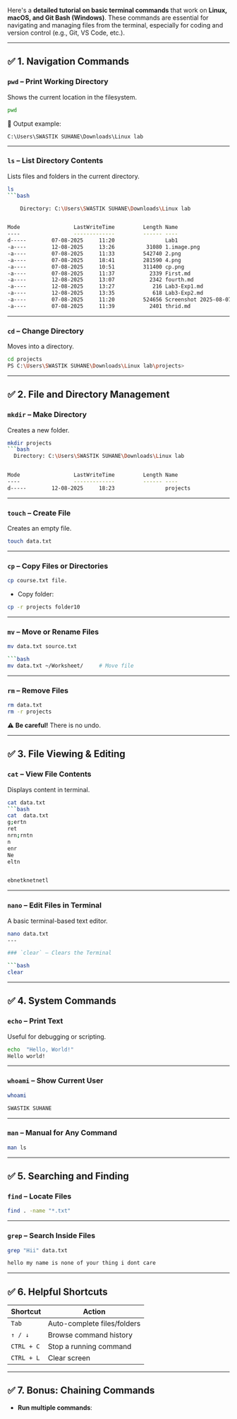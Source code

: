 Here's a **detailed tutorial on basic terminal commands** that work on **Linux, macOS, and Git Bash (Windows)**. These commands are essential for navigating and managing files from the terminal, especially for coding and version control (e.g., Git, VS Code, etc.).

---

## ✅ 1. **Navigation Commands**

### `pwd` – Print Working Directory

Shows the current location in the filesystem.

```bash
pwd
```

📌 Output example:

```
C:\Users\SWASTIK SUHANE\Downloads\Linux lab
```
---

### `ls` – List Directory Contents

Lists files and folders in the current directory.

```bash
ls
```bash

    Directory: C:\Users\SWASTIK SUHANE\Downloads\Linux lab


Mode                 LastWriteTime         Length Name
----                 -------------         ------ ----
d-----        07-08-2025     11:20                Lab1
-a----        12-08-2025     13:26          31080 1.image.png
-a----        07-08-2025     11:33         542740 2.png
-a----        07-08-2025     18:41         281590 4.png
-a----        07-08-2025     10:51         311400 cp.png
-a----        07-08-2025     11:37           2339 First.md
-a----        12-08-2025     13:07           2342 fourth.md
-a----        12-08-2025     13:27            216 Lab3-Exp1.md
-a----        12-08-2025     13:35            618 Lab3-Exp2.md
-a----        07-08-2025     11:20         524656 Screenshot 2025-08-07 112023.png
-a----        07-08-2025     11:39           2401 thrid.md
```
---

### `cd` – Change Directory

Moves into a directory.

```bash
cd projects
PS C:\Users\SWASTIK SUHANE\Downloads\Linux lab\projects> 
```

---

## ✅ 2. **File and Directory Management**

### `mkdir` – Make Directory

Creates a new folder.

```bash
mkdir projects 
```bash
  Directory: C:\Users\SWASTIK SUHANE\Downloads\Linux lab


Mode                 LastWriteTime         Length Name
----                 -------------         ------ ----
d-----        12-08-2025     18:23                projects

```

---

### `touch` – Create File

Creates an empty file.

```bash
touch data.txt
```

---

### `cp` – Copy Files or Directories

```bash
cp course.txt file.
```

* Copy folder:

```bash
cp -r projects folder10
```

---

### `mv` – Move or Rename Files

```bash
mv data.txt source.txt

```bash
mv data.txt ~/Worksheet/     # Move file
```

---

### `rm` – Remove Files

```bash
rm data.txt
rm -r projects
```

⚠️ **Be careful!** There is no undo.

---
## ✅ 3. **File Viewing & Editing**

### `cat` – View File Contents

Displays content in terminal.

```bash
cat data.txt
```bash
cat  data.txt
g;ertn
ret
nrn;rntn
n
enr
Ne
eltn


ebnetknetnetl

```

---
### `nano` – Edit Files in Terminal

A basic terminal-based text editor.

```bash
nano data.txt
---

### `clear` – Clears the Terminal

```bash
clear
```
---

## ✅ 4. **System Commands**

### `echo` – Print Text

Useful for debugging or scripting.

```bash
echo  "Hello, World!"
Hello world!
```

---

### `whoami` – Show Current User

```bash
whoami

SWASTIK SUHANE
```

---

### `man` – Manual for Any Command

```bash
man ls
```
---

## ✅ 5. **Searching and Finding**

### `find` – Locate Files

```bash
find . -name "*.txt"
```
---

### `grep` – Search Inside Files

```bash
grep "Hii" data.txt

hello my name is none of your thing i dont care
```

---

## ✅ 6. **Helpful Shortcuts**

| Shortcut   | Action                      |
| ---------- | --------------------------- |
| `Tab`      | Auto-complete files/folders |
| `↑ / ↓`    | Browse command history      |
| `CTRL + C` | Stop a running command      |
| `CTRL + L` | Clear screen                |

---

## ✅ 7. **Bonus: Chaining Commands**

* **Run multiple commands**:

```bash









